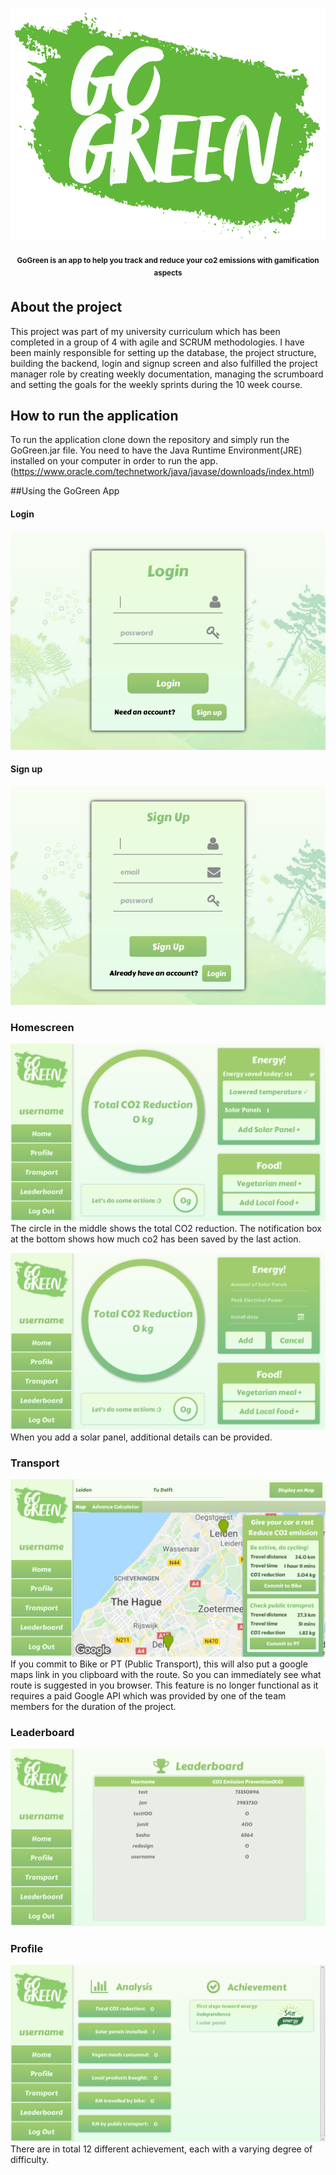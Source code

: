 <h1 align="center">
    <img src="Logo.png">
</h1>
<p align="center">
<sup>
<b>GoGreen is an app to help you track and reduce your co2 emissions with gamification aspects</b>
</sup>
</p>

## About the project
This project was part of my university curriculum which has been completed in a group of 4 with agile and SCRUM methodologies.
I have been mainly responsible for setting up the database, the project structure, building the backend, login and signup screen
and also fulfilled the project manager role by creating weekly documentation,
managing the scrumboard and setting the goals for the weekly sprints during the 10 week course.

## How to run the application
To run the application clone down the repository and simply run the GoGreen.jar file. You need to have the Java Runtime Environment(JRE) installed on your computer in order to run the app. (https://www.oracle.com/technetwork/java/javase/downloads/index.html)

##Using the GoGreen App
#### Login
![Screenshot of Login Screen](doc/screenshots/Login.png)

#### Sign up
![Screenshot of Sign Up Screen](doc/screenshots/SignUp.png)

### Homescreen
![Screenshot of Homescreen](doc/screenshots/HomeScreen.png)
The circle in the middle shows the total CO2 reduction.
The notification box at the bottom shows how much co2 has been saved by the last action.

![Screenshot of HomeScreen extended](doc/screenshots/HomeScreenExt.png)
When you add a solar panel, additional details can be provided.

### Transport
![Screenshot of Transportation Screen](doc/screenshots/Transportation.png)
If you commit to Bike or PT (Public Transport), this will also put a google maps link in you clipboard with the route.
So you can immediately see what route is suggested in you browser. 
This feature is no longer functional as it requires a paid Google API which was provided by one of the team members for the duration of the project.

### Leaderboard
![Screenshot of the Leaderboard Screen](doc/screenshots/Leaderboard.png)

### Profile
![Screenshot of Profile](doc/screenshots/Profile.png)
There are in total 12 different achievement, each with a varying degree of difficulty.


